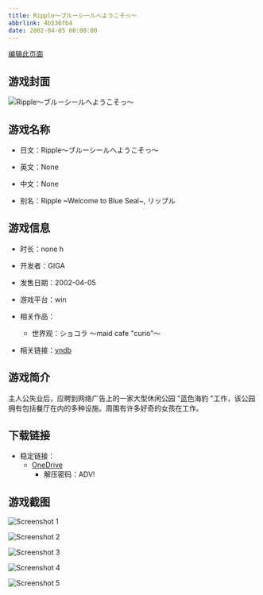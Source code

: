 ```yaml
---
title: Ripple～ブルーシールへようこそっ～
abbrlink: 4b536fb4
date: 2002-04-05 00:00:00
---
```

[编辑此页面](https://github.com/ACG-3/ADV3-source/blob/main/source/_posts/games/Ripple%EF%BD%9E%E3%83%96%E3%83%AB%E3%83%BC%E3%82%B7%E3%83%BC%E3%83%AB%E3%81%B8%E3%82%88%E3%81%86%E3%81%93%E3%81%9D%E3%81%A3%EF%BD%9E.md)

## 游戏封面

![Ripple～ブルーシールへようこそっ～](https://pan.timero.xyz/onedrive/img_lib_001/Ripple%EF%BD%9E%E3%83%96%E3%83%AB%E3%83%BC%E3%82%B7%E3%83%BC%E3%83%AB%E3%81%B8%E3%82%88%E3%81%86%E3%81%93%E3%81%9D%E3%81%A3%EF%BD%9E_cover.avif)


## 游戏名称

- 日文：Ripple～ブルーシールへようこそっ～
- 英文：None
- 中文：None

- 别名：Ripple ~Welcome to Blue Seal~, リップル


## 游戏信息

- 时长：none h
- 开发者：GIGA
- 发售日期：2002-04-05
- 游戏平台：win
- 相关作品：
   - 世界观：ショコラ ～maid cafe "curio"～

- 相关链接：[vndb](https://vndb.org/v4984)


## 游戏简介

主人公失业后，应聘到网络广告上的一家大型休闲公园 "蓝色海豹 "工作，该公园拥有包括餐厅在内的多种设施。周围有许多好奇的女孩在工作。




## 下载链接

- 稳定链接：
    - [OneDrive](https://pan.timero.xyz/onedrive/adv_lib_001/Ripple%EF%BD%9E%E3%83%96%E3%83%AB%E3%83%BC%E3%82%B7%E3%83%BC%E3%83%AB%E3%81%B8%E3%82%88%E3%81%86%E3%81%93%E3%81%9D%E3%81%A3%EF%BD%9E)
        - 解压密码：ADV!



## 游戏截图


![Screenshot 1](https://pan.timero.xyz/onedrive/img_lib_001/Ripple%EF%BD%9E%E3%83%96%E3%83%AB%E3%83%BC%E3%82%B7%E3%83%BC%E3%83%AB%E3%81%B8%E3%82%88%E3%81%86%E3%81%93%E3%81%9D%E3%81%A3%EF%BD%9E_Screenshot_1.avif)

![Screenshot 2](https://pan.timero.xyz/onedrive/img_lib_001/Ripple%EF%BD%9E%E3%83%96%E3%83%AB%E3%83%BC%E3%82%B7%E3%83%BC%E3%83%AB%E3%81%B8%E3%82%88%E3%81%86%E3%81%93%E3%81%9D%E3%81%A3%EF%BD%9E_Screenshot_2.avif)

![Screenshot 3](https://pan.timero.xyz/onedrive/img_lib_001/Ripple%EF%BD%9E%E3%83%96%E3%83%AB%E3%83%BC%E3%82%B7%E3%83%BC%E3%83%AB%E3%81%B8%E3%82%88%E3%81%86%E3%81%93%E3%81%9D%E3%81%A3%EF%BD%9E_Screenshot_3.avif)

![Screenshot 4](https://pan.timero.xyz/onedrive/img_lib_001/Ripple%EF%BD%9E%E3%83%96%E3%83%AB%E3%83%BC%E3%82%B7%E3%83%BC%E3%83%AB%E3%81%B8%E3%82%88%E3%81%86%E3%81%93%E3%81%9D%E3%81%A3%EF%BD%9E_Screenshot_4.avif)

![Screenshot 5](https://pan.timero.xyz/onedrive/img_lib_001/Ripple%EF%BD%9E%E3%83%96%E3%83%AB%E3%83%BC%E3%82%B7%E3%83%BC%E3%83%AB%E3%81%B8%E3%82%88%E3%81%86%E3%81%93%E3%81%9D%E3%81%A3%EF%BD%9E_Screenshot_5.avif)

